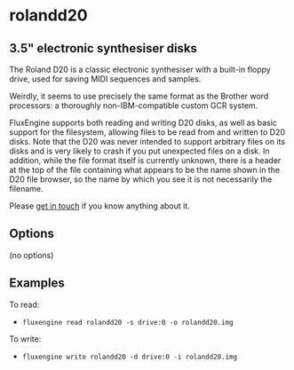 rolandd20
====
## 3.5" electronic synthesiser disks
<!-- This file is automatically generated. Do not edit. -->

The Roland D20 is a classic electronic synthesiser with a built-in floppy
drive, used for saving MIDI sequences and samples.

Weirdly, it seems to use precisely the same format as the Brother word
processors: a thoroughly non-IBM-compatible custom GCR system.

FluxEngine supports both reading and writing D20 disks, as well as basic support
for the filesystem, allowing files to be read from and written to D20 disks.
Note that the D20 was never intended to support arbitrary files on its disks and
is very likely to crash if you put unexpected files on a disk. In addition,
while the file format itself is currently unknown, there is a header at the top
of the file containing what appears to be the name shown in the D20 file
browser, so the name by which you see it is not necessarily the filename.

Please [get in touch](https://github.com/davidgiven/fluxengine/issues/new) if
you know anything about it.

## Options

(no options)

## Examples

To read:

  - `fluxengine read rolandd20 -s drive:0 -o rolandd20.img`

To write:

  - `fluxengine write rolandd20 -d drive:0 -i rolandd20.img`

